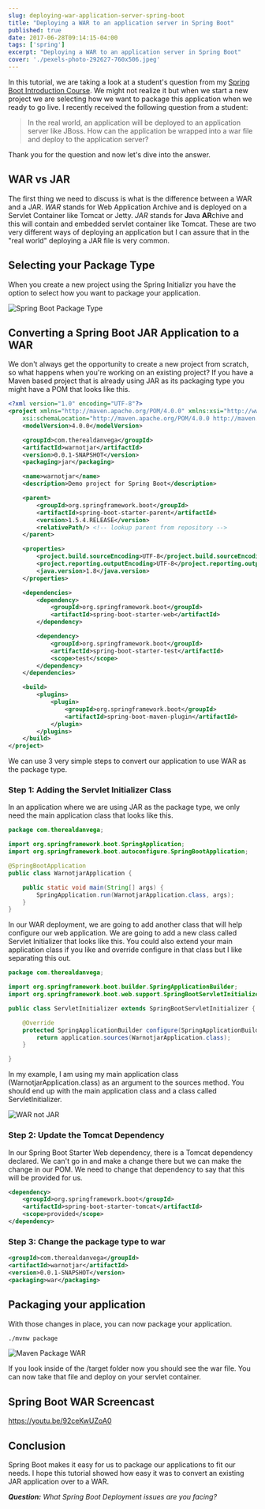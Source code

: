 ```yaml
---
slug: deploying-war-application-server-spring-boot
title: "Deploying a WAR to an application server in Spring Boot"
published: true
date: 2017-06-28T09:14:15-04:00
tags: ['spring']
excerpt: "Deploying a WAR to an application server in Spring Boot"
cover: './pexels-photo-292627-760x506.jpeg'
---
```


In this tutorial, we are taking a look at a student's question from my [Spring Boot Introduction Course](https://www.danvega.dev/spring-boot). We might not realize it but when we start a new project we are selecting how we want to package this application when we ready to go live. I recently received the following question from a student: 

> In the real world, an application will be deployed to an application server like JBoss. How can the application be wrapped into a war file and deploy to the application server?

Thank you for the question and now let's dive into the answer. 

## WAR vs JAR

The first thing we need to discuss is what is the difference between a WAR and a JAR. _WAR_ stands for Web Application Archive and is deployed on a Servlet Container like Tomcat or Jetty. _JAR_ stands for **J**ava **AR**chive and this will contain and embedded servlet container like Tomcat. These are two very different ways of deploying an application but I can assure that in the "real world" deploying a JAR file is very common. 

## Selecting your Package Type

When you create a new project using the Spring Initializr you have the option to select how you want to package your application. 

![Spring Boot Package Type](./2017-06-28_08-26-58-1024x645.png)

## Converting a Spring Boot JAR Application to a WAR

We don't always get the opportunity to create a new project from scratch, so what happens when you're working on an existing project? If you have a Maven based project that is already using JAR as its packaging type you might have a POM that looks like this. 

```xml
<?xml version="1.0" encoding="UTF-8"?>
<project xmlns="http://maven.apache.org/POM/4.0.0" xmlns:xsi="http://www.w3.org/2001/XMLSchema-instance"
	xsi:schemaLocation="http://maven.apache.org/POM/4.0.0 http://maven.apache.org/xsd/maven-4.0.0.xsd">
	<modelVersion>4.0.0</modelVersion>

	<groupId>com.therealdanvega</groupId>
	<artifactId>warnotjar</artifactId>
	<version>0.0.1-SNAPSHOT</version>
	<packaging>jar</packaging>

	<name>warnotjar</name>
	<description>Demo project for Spring Boot</description>

	<parent>
		<groupId>org.springframework.boot</groupId>
		<artifactId>spring-boot-starter-parent</artifactId>
		<version>1.5.4.RELEASE</version>
		<relativePath/> <!-- lookup parent from repository -->
	</parent>

	<properties>
		<project.build.sourceEncoding>UTF-8</project.build.sourceEncoding>
		<project.reporting.outputEncoding>UTF-8</project.reporting.outputEncoding>
		<java.version>1.8</java.version>
	</properties>

	<dependencies>
		<dependency>
			<groupId>org.springframework.boot</groupId>
			<artifactId>spring-boot-starter-web</artifactId>
		</dependency>

		<dependency>
			<groupId>org.springframework.boot</groupId>
			<artifactId>spring-boot-starter-test</artifactId>
			<scope>test</scope>
		</dependency>
	</dependencies>

	<build>
		<plugins>
			<plugin>
				<groupId>org.springframework.boot</groupId>
				<artifactId>spring-boot-maven-plugin</artifactId>
			</plugin>
		</plugins>
	</build>
</project>
```

We can use 3 very simple steps to convert our application to use WAR as the package type. 

### Step 1: Adding the Servlet Initializer Class

In an application where we are using JAR as the package type, we only need the main application class that looks like this. 

```java
package com.therealdanvega;

import org.springframework.boot.SpringApplication;
import org.springframework.boot.autoconfigure.SpringBootApplication;

@SpringBootApplication
public class WarnotjarApplication {

	public static void main(String[] args) {
		SpringApplication.run(WarnotjarApplication.class, args);
	}
}
```

In our WAR deployment, we are going to add another class that will help configure our web application. We are going to add a new class called Servlet Initializer that looks like this. You could also extend your main application class if you like and override configure in that class but I like separating this out. 

```java
package com.therealdanvega;

import org.springframework.boot.builder.SpringApplicationBuilder;
import org.springframework.boot.web.support.SpringBootServletInitializer;

public class ServletInitializer extends SpringBootServletInitializer {

    @Override
    protected SpringApplicationBuilder configure(SpringApplicationBuilder application) {
        return application.sources(WarnotjarApplication.class);
    }

}
```

In my example, I am using my main application class (WarnotjarApplication.class) as an argument to the sources method. You should end up with the main application class and a class called ServletInitializer. 

![WAR not JAR](./2017-06-28_08-53-25.png)

### Step 2: Update the Tomcat Dependency

In our Spring Boot Starter Web dependency, there is a Tomcat dependency declared. We can't go in and make a change there but we can make the change in our POM. We need to change that dependency to say that this will be provided for us. 

```xml
<dependency>
	<groupId>org.springframework.boot</groupId>
	<artifactId>spring-boot-starter-tomcat</artifactId>
	<scope>provided</scope>
</dependency>
```

### Step 3: Change the package type to war

```xml
<groupId>com.therealdanvega</groupId>
<artifactId>warnotjar</artifactId>
<version>0.0.1-SNAPSHOT</version>
<packaging>war</packaging>
```

## Packaging your application

With those changes in place, you can now package your application. 

```bash
./mvnw package
```

![Maven Package WAR](./2017-06-28_09-08-50.png)

If you look inside of the /target folder now you should see the war file. You can now take that file and deploy on your servlet container. 

## Spring Boot WAR Screencast

https://youtu.be/92ceKwUZoA0

## Conclusion

Spring Boot makes it easy for us to package our applications to fit our needs. I hope this tutorial showed how easy it was to convert an existing JAR application over to a WAR. 

_**Question:** What Spring Boot Deployment issues are you facing?_
